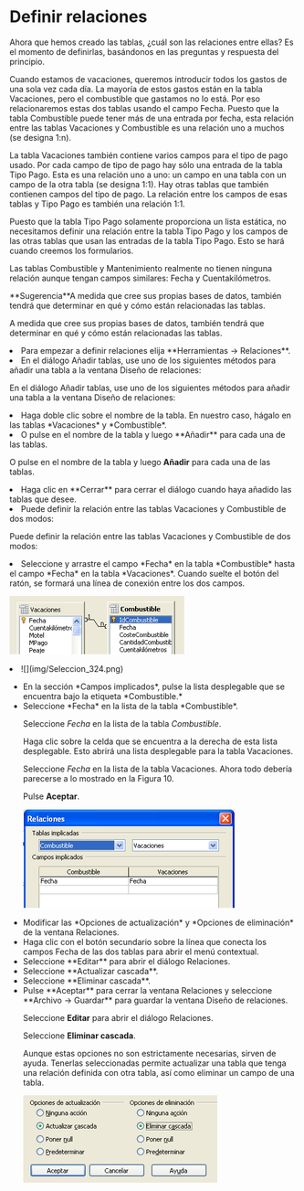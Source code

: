 
# Definir relaciones

Ahora que hemos creado las tablas, ¿cuál son las relaciones entre ellas? Es el momento de definirlas, basándonos en las preguntas y respuesta del principio.

Cuando estamos de vacaciones, queremos introducir todos los gastos de una sola vez cada día. La mayoría de estos gastos están en la tabla Vacaciones, pero el combustible que gastamos no lo está. Por eso relacionaremos estas dos tablas usando el campo Fecha. Puesto que la tabla Combustible puede tener más de una entrada por fecha, esta relación entre las tablas Vacaciones y Combustible es una relación uno a muchos (se designa 1:n).

La tabla Vacaciones también contiene varios campos para el tipo de pago usado. Por cada campo de tipo de pago hay sólo una entrada de la tabla Tipo Pago. Esta es una relación uno a uno: un campo en una tabla con un campo de la otra tabla (se designa 1:1). Hay otras tablas que también contienen campos del tipo de pago. La relación entre los campos de esas tablas y Tipo Pago es también una relación 1:1.

Puesto que la tabla Tipo Pago solamente proporciona un lista estática, no necesitamos definir una relación entre la tabla Tipo Pago y los campos de las otras tablas que usan las entradas de la tabla Tipo Pago. Esto se hará cuando creemos los formularios.

Las tablas Combustible y Mantenimiento realmente no tienen ninguna relación aunque tengan campos similares: Fecha y Cuentakilómetros.
<td width="661" bgcolor="#83caff">**Sugerencia**</td><td width="3684">A medida que cree sus propias bases de datos, también tendrá que determinar en qué y cómo están relacionadas las tablas.</td>

A medida que cree sus propias bases de datos, también tendrá que determinar en qué y cómo están relacionadas las tablas.

<li value="1">
Para empezar a definir relaciones elija **Herramientas → Relaciones**.
</li>
<li>
En el diálogo Añadir tablas, use uno de los siguientes métodos para añadir una tabla a la ventana Diseño de relaciones:
</li>

En el diálogo Añadir tablas, use uno de los siguientes métodos para añadir una tabla a la ventana Diseño de relaciones:

<li value="1">
Haga doble clic sobre el nombre de la tabla. En nuestro caso, hágalo en las tablas *Vacaciones* y *Combustible*. 
</li>
<li>
O pulse en el nombre de la tabla y luego **Añadir** para cada una de las tablas.
</li>

O pulse en el nombre de la tabla y luego **Añadir** para cada una de las tablas.

<li>
Haga clic en **Cerrar** para cerrar el diálogo cuando haya añadido las tablas que desee.
</li>
<li>
Puede definir la relación entre las tablas Vacaciones y Combustible de dos modos:
</li>

Puede definir la relación entre las tablas Vacaciones y Combustible de dos modos:

<li>
Seleccione y arrastre el campo *Fecha* en la tabla *Combustible* hasta el campo *Fecha* en la tabla *Vacaciones*. Cuando suelte el botón del ratón, se formará una línea de conexión entre los dos campos.
</li>

![](img/Relaciones.png)
<li>
![](img/Seleccion_324.png)</li>

<ul>
<li value="1">
En la sección *Campos implicados*, pulse la lista desplegable que se encuentra bajo la etiqueta *Combustible.*
</li>
<li>
Seleccione *Fecha* en la lista de la tabla *Combustible*.
</li>

Seleccione *Fecha* en la lista de la tabla *Combustible*.

Haga clic sobre la celda que se encuentra a la derecha de esta lista desplegable. Esto abrirá una lista desplegable para la tabla Vacaciones.

Seleccione *Fecha* en la lista de la tabla Vacaciones. Ahora todo debería parecerse a lo mostrado en la Figura 10.

Pulse **Aceptar**.

![](img/NuevaRelacion.png)
<li>
Modificar las *Opciones de actualización* y *Opciones de eliminación* de la ventana Relaciones.
</li>

<li>
Haga clic con el botón secundario sobre la línea que conecta los campos Fecha de las dos tablas para abrir el menú contextual.
</li>
<li>
Seleccione **Editar** para abrir el diálogo Relaciones.
</li>
<li>
Seleccione **Actualizar cascada**.
</li>
<li>
Seleccione **Eliminar cascada**.
</li>
<li>
Pulse **Aceptar** para cerrar la ventana Relaciones y seleccione **Archivo → Guardar** para guardar la ventana Diseño de relaciones.
</li>

Seleccione **Editar** para abrir el diálogo Relaciones.

Seleccione **Eliminar cascada**.

Aunque estas opciones no son estrictamente necesarias, sirven de ayuda. Tenerlas seleccionadas permite actualizar una tabla que tenga una relación definida con otra tabla, así como eliminar un campo de una tabla.

![](img/EditarOpcionesRelacion.png)

